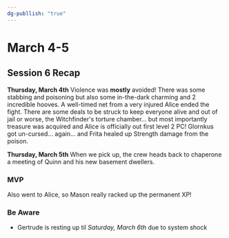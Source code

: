 ```yaml
---
dg-publlish: "true"
---
```

# March 4-5


## Session 6 Recap
**Thursday, March 4th**
Violence was **mostly** avoided! There was some stabbing and poisoning but also some in-the-dark charming and 2 incredible hooves. A well-timed net from a very injured Alice ended the fight. There are some deals to be struck to keep everyone alive and out of jail or worse, the Witchfinder's torture chamber... but most importantly treasure was acquired and Alice is officially out first level 2 PC! Glornkus got un-cursed... again... and Frita healed up Strength damage from the poison.

**Thursday, March 5th**
When we pick up, the crew heads back to chaperone a meeting of Quinn and his new basement dwellers.

### MVP
Also went to Alice, so Mason really racked up the permanent XP!

### Be Aware
- Gertrude is resting up til *Saturday, March 6th* due to system shock




